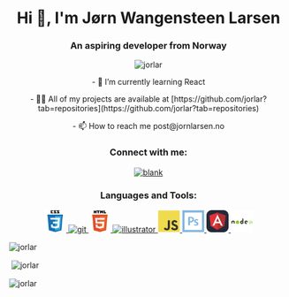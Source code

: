 <h1 align="center">Hi 👋, I'm Jørn Wangensteen Larsen</h1>
<h3 align="center">An aspiring developer from Norway</h3>

<p align="center"> <img src="https://komarev.com/ghpvc/?username=jorlar&label=Profile%20views&color=0e75b6&style=flat" alt="jorlar" /> </p>

<p align="center">- 🌱 I’m currently learning React</p>

<p align="center">- 👨‍💻 All of my projects are available at [https://github.com/jorlar?tab=repositories](https://github.com/jorlar?tab=repositories)</p>

<p align="center">- 📫 How to reach me post@jornlarsen.no</p>

<h3 align="center">Connect with me:</h3>
<p align="center">
<a href="https://www.linkedin.com/in/j%C3%B8rn-erlend-wangensteen-larsen-9633aa20/" target="blank"><img align="center" src="https://raw.githubusercontent.com/rahuldkjain/github-profile-readme-generator/master/src/images/icons/Social/linked-in-alt.svg" alt="blank" height="30" width="40" /></a>
</p>

<h3 align="center">Languages and Tools:</h3>
<p align="center"> <a href="https://www.w3schools.com/css/" target="_blank" rel="noreferrer"> <img src="https://raw.githubusercontent.com/devicons/devicon/master/icons/css3/css3-original-wordmark.svg" alt="css3" width="40" height="40"/> </a> <a href="https://git-scm.com/" target="_blank" rel="noreferrer"> <img src="https://www.vectorlogo.zone/logos/git-scm/git-scm-icon.svg" alt="git" width="40" height="40"/> </a> <a href="https://www.w3.org/html/" target="_blank" rel="noreferrer"> <img src="https://raw.githubusercontent.com/devicons/devicon/master/icons/html5/html5-original-wordmark.svg" alt="html5" width="40" height="40"/> </a> <a href="https://www.adobe.com/in/products/illustrator.html" target="_blank" rel="noreferrer"> <img src="https://www.vectorlogo.zone/logos/adobe_illustrator/adobe_illustrator-icon.svg" alt="illustrator" width="40" height="40"/> </a> <a href="https://developer.mozilla.org/en-US/docs/Web/JavaScript" target="_blank" rel="noreferrer"> <img src="https://raw.githubusercontent.com/devicons/devicon/master/icons/javascript/javascript-original.svg" alt="javascript" width="40" height="40"/> </a> <a href="https://www.photoshop.com/en" target="_blank" rel="noreferrer"> <img src="https://raw.githubusercontent.com/devicons/devicon/master/icons/photoshop/photoshop-line.svg" alt="photoshop" width="40" height="40"/> </a> <a href="https://angular.io/" target="_blank" rel="noreferrer"> <img src="https://github.com/tandpfun/skill-icons/blob/main/icons/Angular-Dark.svg" alt="angular" width="40" height="40"/> </a> <a href="https://nodejs.org" target="_blank" rel="noreferrer"> <img src="https://raw.githubusercontent.com/devicons/devicon/master/icons/nodejs/nodejs-original-wordmark.svg" alt="nodejs" width="40" height="40"/> </a></p>

<p><img align="center" src="https://github-readme-stats.vercel.app/api/top-langs?username=jorlar&show_icons=true&locale=en&layout=compact" alt="jorlar" /></p>

<p>&nbsp;<img align="center" src="https://github-readme-stats.vercel.app/api?username=jorlar&show_icons=true&locale=en" alt="jorlar" /></p>

<p><img align="center" src="https://github-readme-streak-stats.herokuapp.com/?user=jorlar&" alt="jorlar" /></p>
